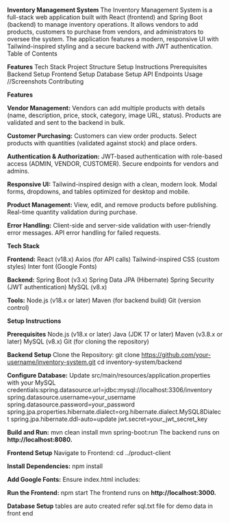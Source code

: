 **Inventory Management System**
The Inventory Management System is a full-stack web application built with React (frontend) and Spring Boot (backend) to manage inventory operations. It allows vendors to add products, customers to purchase from vendors, and administrators to oversee the system. The application features a modern, responsive UI with Tailwind-inspired styling and a secure backend with JWT authentication.
Table of Contents

**Features**
Tech Stack
Project Structure
Setup Instructions
Prerequisites
Backend Setup
Frontend Setup
Database Setup
API Endpoints
Usage
//Screenshots
Contributing

**Features**

**Vendor Management:**
Vendors can add multiple products with details (name, description, price, stock, category, image URL, status).
Products are validated and sent to the backend in bulk.

**Customer Purchasing:**
Customers can view order products.
Select products with quantities (validated against stock) and place orders.

**Authentication & Authorization:**
JWT-based authentication with role-based access (ADMIN, VENDOR, CUSTOMER).
Secure endpoints for vendors and admins.

**Responsive UI:**
Tailwind-inspired design with a clean, modern look.
Modal forms, dropdowns, and tables optimized for desktop and mobile.

**Product Management:**
View, edit, and remove products before publishing.
Real-time quantity validation during purchase.

**Error Handling:**
Client-side and server-side validation with user-friendly error messages.
API error handling for failed requests.

**Tech Stack**

**Frontend:**
React (v18.x)
Axios (for API calls)
Tailwind-inspired CSS (custom styles)
Inter font (Google Fonts)

**Backend:**
Spring Boot (v3.x)
Spring Data JPA (Hibernate)
Spring Security (JWT authentication)
MySQL (v8.x)

**Tools:**
Node.js (v18.x or later)
Maven (for backend build)
Git (version control)

**Setup Instructions**

**Prerequisites**
Node.js (v18.x or later)
Java (JDK 17 or later)
Maven (v3.8.x or later)
MySQL (v8.x)
Git (for cloning the repository)

**Backend Setup**
Clone the Repository:
git clone https://github.com/your-username/inventory-system.git
cd inventory-system/backend

**Configure Database:**
Update src/main/resources/application.properties with your MySQL credentials:spring.datasource.url=jdbc:mysql://localhost:3306/inventory
spring.datasource.username=your_username
spring.datasource.password=your_password
spring.jpa.properties.hibernate.dialect=org.hibernate.dialect.MySQL8Dialect
spring.jpa.hibernate.ddl-auto=update
jwt.secret=your_jwt_secret_key

**Build and Run:**
mvn clean install
mvn spring-boot:run
The backend runs on **http://localhost:8080.**


**Frontend Setup**
Navigate to Frontend:
cd ../product-client

**Install Dependencies:**
npm install

**Add Google Fonts:**
Ensure index.html includes:<link rel="stylesheet" href="https://fonts.googleapis.com/css2?family=Inter:wght@400;500;600;700&display=swap">

**Run the Frontend:**
npm start
The frontend runs on **http://localhost:3000.**

**Database Setup**
 tables are auto created refer sql.txt file for demo data in front end
